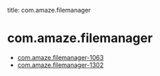 title: com.amaze.filemanager
# com.amaze.filemanager
* [com.amaze.filemanager-1063](./com.amaze.filemanager-1063/)
* [com.amaze.filemanager-1302](./com.amaze.filemanager-1302/)